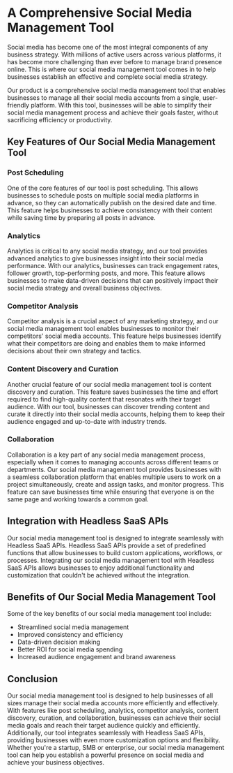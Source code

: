 # A Comprehensive Social Media Management Tool

Social media has become one of the most integral components of any business strategy. With millions of active users across various platforms, it has become more challenging than ever before to manage brand presence online. This is where our social media management tool comes in to help businesses establish an effective and complete social media strategy.

Our product is a comprehensive social media management tool that enables businesses to manage all their social media accounts from a single, user-friendly platform. With this tool, businesses will be able to simplify their social media management process and achieve their goals faster, without sacrificing efficiency or productivity.

## Key Features of Our Social Media Management Tool

### Post Scheduling

One of the core features of our tool is post scheduling. This allows businesses to schedule posts on multiple social media platforms in advance, so they can automatically publish on the desired date and time. This feature helps businesses to achieve consistency with their content while saving time by preparing all posts in advance.

### Analytics

Analytics is critical to any social media strategy, and our tool provides advanced analytics to give businesses insight into their social media performance. With our analytics, businesses can track engagement rates, follower growth, top-performing posts, and more. This feature allows businesses to make data-driven decisions that can positively impact their social media strategy and overall business objectives.

### Competitor Analysis

Competitor analysis is a crucial aspect of any marketing strategy, and our social media management tool enables businesses to monitor their competitors' social media accounts. This feature helps businesses identify what their competitors are doing and enables them to make informed decisions about their own strategy and tactics.

### Content Discovery and Curation

Another crucial feature of our social media management tool is content discovery and curation. This feature saves businesses the time and effort required to find high-quality content that resonates with their target audience. With our tool, businesses can discover trending content and curate it directly into their social media accounts, helping them to keep their audience engaged and up-to-date with industry trends.

### Collaboration

Collaboration is a key part of any social media management process, especially when it comes to managing accounts across different teams or departments. Our social media management tool provides businesses with a seamless collaboration platform that enables multiple users to work on a project simultaneously, create and assign tasks, and monitor progress. This feature can save businesses time while ensuring that everyone is on the same page and working towards a common goal.

## Integration with Headless SaaS APIs

Our social media management tool is designed to integrate seamlessly with Headless SaaS APIs. Headless SaaS APIs provide a set of predefined functions that allow businesses to build custom applications, workflows, or processes. Integrating our social media management tool with Headless SaaS APIs allows businesses to enjoy additional functionality and customization that couldn't be achieved without the integration.  

## Benefits of Our Social Media Management Tool

Some of the key benefits of our social media management tool include:

- Streamlined social media management
- Improved consistency and efficiency
- Data-driven decision making
- Better ROI for social media spending
- Increased audience engagement and brand awareness

## Conclusion

Our social media management tool is designed to help businesses of all sizes manage their social media accounts more efficiently and effectively. With features like post scheduling, analytics, competitor analysis, content discovery, curation, and collaboration, businesses can achieve their social media goals and reach their target audience quickly and efficiently. Additionally, our tool integrates seamlessly with Headless SaaS APIs, providing businesses with even more customization options and flexibility. Whether you're a startup, SMB or enterprise, our social media management tool can help you establish a powerful presence on social media and achieve your business objectives.